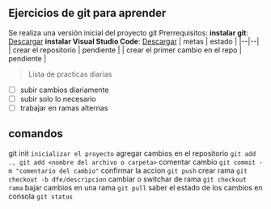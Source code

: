 ## Ejercicios de git para aprender

Se realiza una versión inicial del proyecto git
Prerrequisitos:
**instalar git**: [Descargar](https://git-scm.com/downloads)
**instalar Visual Studio Code**: [Descargar](https://code.visualstudio.com/download)
| metas | estado  |
|--|--|
| crear el repositorio | pendiente |
| crear el primer cambio en el repo | pendiente |

>  Lista de practicas diarias
 - [ ]  subir cambios diariamente
 - [ ] subir solo lo necesario
 - [ ] trabajar en ramas alternas

 ## comandos
 git init
 ```inicializar el proyecto```
agregar cambios en el repositorio
 ``` git add ., git add <nombre del archivo o carpeta> ```
 comentar cambio
 ``` git commit -m "comentario del cambio" ```
 confirmar la accion
 ``` git push ```
 crear rama
 ``` git checkout -b dfe/descripcion ```
 cambiar o switchar de rama
 ``` git checkout rama ```
 bajar cambios en una rama
 ``` git pull ```
 saber el estado de los cambios en consola
 ``` git status ```


